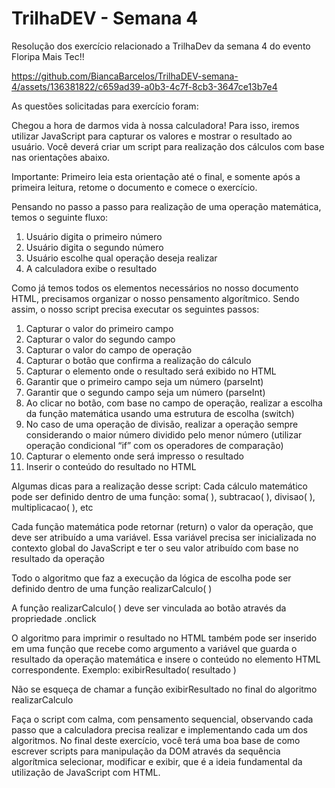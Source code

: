 # TrilhaDEV - Semana 4

Resolução dos exercício relacionado a TrilhaDev da semana 4 do evento Floripa Mais Tec!!



https://github.com/BiancaBarcelos/TrilhaDEV-semana-4/assets/136381822/c659ad39-a0b3-4c7f-8cb3-3647ce13b7e4




As questões solicitadas para exercício foram:

Chegou a hora de darmos vida à nossa calculadora!
Para isso, iremos utilizar JavaScript para capturar os valores e mostrar o resultado ao usuário. Você deverá criar um script para realização dos cálculos com base nas orientações abaixo.


Importante: Primeiro leia esta orientação até o final, e somente após a primeira leitura, retome o documento e comece o exercício.


Pensando no passo a passo para realização de uma operação matemática, temos o seguinte fluxo:

1. Usuário digita o primeiro número
2. Usuário digita o segundo número
3. Usuário escolhe qual operação deseja realizar
4. A calculadora exibe o resultado


Como já temos todos os elementos necessários no nosso documento HTML, precisamos organizar o nosso pensamento algorítmico. Sendo assim, o nosso script precisa executar os seguintes passos:

1. Capturar o valor do primeiro campo
2. Capturar o valor do segundo campo
3. Capturar o valor do campo de operação
4. Capturar o botão que confirma a realização do cálculo
5. Capturar o elemento onde o resultado será exibido no HTML
6. Garantir que o primeiro campo seja um número (parseInt)
7. Garantir que o segundo campo seja um número (parseInt)
8. Ao clicar no botão, com base no campo de operação, realizar a escolha da função matemática usando uma estrutura de escolha (switch)
9. No caso de uma operação de divisão, realizar a operação sempre considerando o maior número dividido pelo menor número (utilizar operação condicional “if” com os operadores de comparação) 
10. Capturar o elemento onde será impresso o resultado
11. Inserir o conteúdo do resultado no HTML


Algumas dicas para a realização desse script:
Cada cálculo matemático pode ser definido dentro de uma função: soma( ), subtracao( ), divisao( ), multiplicacao( ), etc

Cada função matemática pode retornar (return) o valor da operação, que deve ser atribuído a uma variável. Essa variável precisa ser inicializada no contexto global do JavaScript e ter o seu valor atribuído com base no resultado da operação

Todo o algoritmo que faz a execução da lógica de escolha pode ser definido dentro de uma função realizarCalculo( )

A função realizarCalculo( ) deve ser vinculada ao botão através da propriedade .onclick

O algoritmo para imprimir o resultado no HTML também pode ser inserido em uma função que recebe como argumento a variável que guarda o resultado da operação matemática e insere o conteúdo no elemento HTML correspondente. Exemplo: exibirResultado( resultado )

Não se esqueça de chamar a função exibirResultado no final do algoritmo realizarCalculo


Faça o script com calma, com pensamento sequencial, observando cada passo que a calculadora precisa realizar e implementando cada um dos algoritmos. No final deste exercício, você terá uma boa base de como escrever scripts para manipulação da DOM através da sequência algorítmica selecionar, modificar e exibir, que é a ideia fundamental da utilização de JavaScript com HTML.
